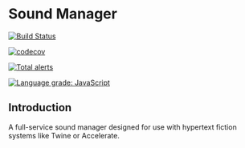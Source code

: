 # Sound Manager

[![Build Status](https://travis-ci.com/furkleindustries/sound-manager.svg?branch=master)](https://travis-ci.com/furkleindustries/sound-manager)

[![codecov](https://codecov.io/gh/furkleindustries/sound-manager/branch/master/graph/badge.svg)](https://codecov.io/gh/furkleindustries/sound-manager)

[![Total alerts](https://img.shields.io/lgtm/alerts/g/furkleindustries/sound-manager.svg?logo=lgtm&logoWidth=18)](https://lgtm.com/projects/g/furkleindustries/sound-manager/alerts/)

[![Language grade: JavaScript](https://img.shields.io/lgtm/grade/javascript/g/furkleindustries/sound-manager.svg?logo=lgtm&logoWidth=18)](https://lgtm.com/projects/g/furkleindustries/sound-manager/context:javascript)

## Introduction

A full-service sound manager designed for use with hypertext fiction systems like Twine or Accelerate.